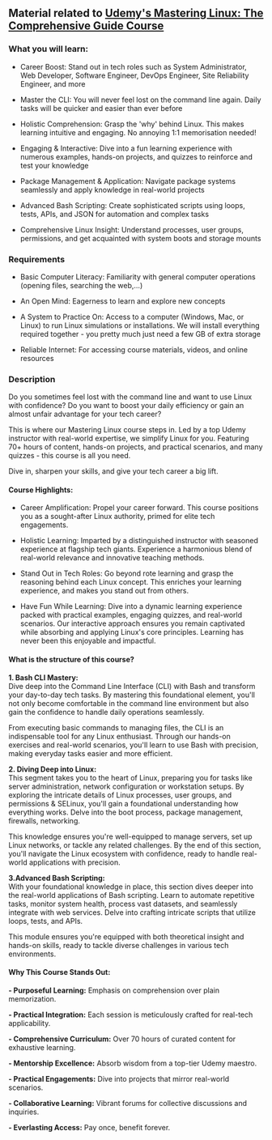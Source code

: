 ## Material related to **[Udemy's Mastering Linux: The Comprehensive Guide Course](https://www.udemy.com/course/mastering-linux/)**

### What you will learn:

- Career Boost: Stand out in tech roles such as System Administrator, Web Developer, Software Engineer, DevOps Engineer, Site Reliability Engineer, and more

- Master the CLI: You will never feel lost on the command line again. Daily tasks will be quicker and easier than ever before

- Holistic Comprehension: Grasp the 'why' behind Linux. This makes learning intuitive and engaging. No annoying 1:1 memorisation needed!

- Engaging & Interactive: Dive into a fun learning experience with numerous examples, hands-on projects, and quizzes to reinforce and test your knowledge

- Package Management & Application: Navigate package systems seamlessly and apply knowledge in real-world projects

- Advanced Bash Scripting: Create sophisticated scripts using loops, tests, APIs, and JSON for automation and complex tasks

- Comprehensive Linux Insight: Understand processes, user groups, permissions, and get acquainted with system boots and storage mounts

### Requirements

- Basic Computer Literacy: Familiarity with general computer operations (opening files, searching the web,...)

- An Open Mind: Eagerness to learn and explore new concepts

- A System to Practice On: Access to a computer (Windows, Mac, or Linux) to run Linux simulations or installations. We will install everything required together - you pretty much just need a few GB of extra storage

- Reliable Internet: For accessing course materials, videos, and online resources

### Description

Do you sometimes feel lost with the command line and want to use Linux with confidence? Do you want to boost your daily efficiency or gain an almost unfair advantage for your tech career?

This is where our Mastering Linux course steps in. Led by a top Udemy instructor with real-world expertise, we simplify Linux for you. Featuring 70+ hours of content, hands-on projects, and practical scenarios, and many quizzes - this course is all you need.

Dive in, sharpen your skills, and give your tech career a big lift.

#### Course Highlights:

- Career Amplification: Propel your career forward. This course positions you as a sought-after Linux authority, primed for elite tech engagements.

- Holistic Learning: Imparted by a distinguished instructor with seasoned experience at flagship tech giants. Experience a harmonious blend of real-world relevance and innovative teaching methods.

- Stand Out in Tech Roles: Go beyond rote learning and grasp the reasoning behind each Linux concept. This enriches your learning experience, and makes you stand out from others.

- Have Fun While Learning: Dive into a dynamic learning experience packed with practical examples, engaging quizzes, and real-world scenarios. Our interactive approach ensures you remain captivated while absorbing and applying Linux's core principles. Learning has never been this enjoyable and impactful.

#### What is the structure of this course?

**1. Bash CLI Mastery:**  
Dive deep into the Command Line Interface (CLI) with Bash and transform your day-to-day tech tasks. By mastering this foundational element, you'll not only become comfortable in the command line environment but also gain the confidence to handle daily operations seamlessly.

From executing basic commands to managing files, the CLI is an indispensable tool for any Linux enthusiast. Through our hands-on exercises and real-world scenarios, you'll learn to use Bash with precision, making everyday tasks easier and more efficient.

**2. Diving Deep into Linux:**  
This segment takes you to the heart of Linux, preparing you for tasks like server administration, network configuration or workstation setups. By exploring the intricate details of Linux processes, user groups, and permissions & SELinux, you'll gain a foundational understanding how everything works. Delve into the boot process, package management, firewalls, networking.

This knowledge ensures you're well-equipped to manage servers, set up Linux networks, or tackle any related challenges. By the end of this section, you'll navigate the Linux ecosystem with confidence, ready to handle real-world applications with precision.

**3.Advanced Bash Scripting:**  
With your foundational knowledge in place, this section dives deeper into the real-world applications of Bash scripting. Learn to automate repetitive tasks, monitor system health, process vast datasets, and seamlessly integrate with web services. Delve into crafting intricate scripts that utilize loops, tests, and APIs.

This module ensures you're equipped with both theoretical insight and hands-on skills, ready to tackle diverse challenges in various tech environments.

#### Why This Course Stands Out:

**- Purposeful Learning:** Emphasis on comprehension over plain memorization.

**- Practical Integration:** Each session is meticulously crafted for real-tech applicability.

**- Comprehensive Curriculum:** Over 70 hours of curated content for exhaustive learning.

**- Mentorship Excellence:** Absorb wisdom from a top-tier Udemy maestro.

**- Practical Engagements:** Dive into projects that mirror real-world scenarios.

**- Collaborative Learning:** Vibrant forums for collective discussions and inquiries.

**- Everlasting Access:** Pay once, benefit forever.